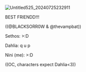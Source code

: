 ![Untitled525_20240725232911](https://github.com/user-attachments/assets/4a16dc44-6fd4-4b56-b3ab-9f56982ec30d)

BEST FRIENDD!!!

((@BLACKSORR0W & @thevampbat))

Sethos: >:D

Dahlia: q u p

Nini (me): >:D

((OC, characters expect Dahlia<3))
